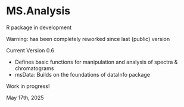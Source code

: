 # MS.Analysis

R package in development

Warning: has been completely reworked since last (public) version

Current Version 0.6

- Defines basic functions for manipulation and analysis of spectra & chromatograms
- msData: Builds on the foundations of dataInfo package

Work in progress!

May 17th, 2025
